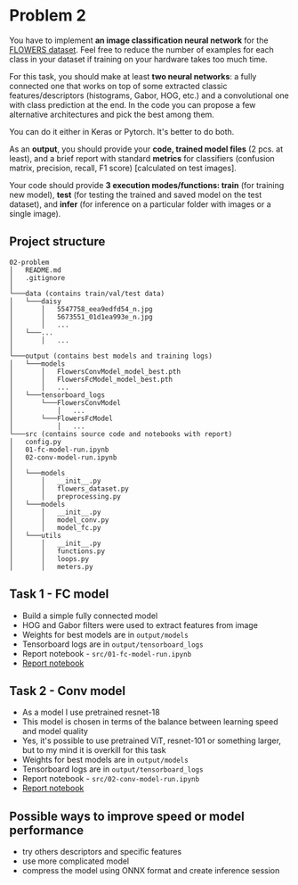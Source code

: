 # Problem 2

You have to implement **an image classification neural network** for the [FLOWERS dataset](https://drive.google.com/file/d/1OxuNIvlJ6FLWtS5POvJv54Dm0Gj8wqAv/view?usp=sharing). Feel free to reduce the number of examples for each class in your dataset if training on your hardware takes too much time.

For this task, you should make at least **two neural networks**: a fully connected one that works on top of some extracted classic features/descriptors (histograms, Gabor, HOG, etc.) and a convolutional one with class prediction at the end. In the code you can propose a few alternative architectures and pick the best among them.

You can do it either in Keras or Pytorch. It's better to do both.

As an **output**, you should provide your **code, trained model files** (2 pcs. at least), and a brief report with standard **metrics** for classifiers (confusion matrix, precision, recall, F1 score) [calculated on test images].

Your code should provide **3 execution modes/functions: train** (for training new model), **test** (for testing the trained and saved model on the test dataset), and **infer** (for inference on a particular folder with images or a single image).

## Project structure

```
02-problem
│   README.md
│   .gitignore
│
└───data (contains train/val/test data)
│   └───daisy
│       │   5547758_eea9edfd54_n.jpg
│       │   5673551_01d1ea993e_n.jpg
│       │   ...
│   └───...
│       │   ...
│   
└───output (contains best models and training logs)
│   └───models
│       │   FlowersConvModel_model_best.pth
│       │   FlowersFcModel_model_best.pth
│       │   ...
│   └───tensorboard_logs
│       └───FlowersConvModel
│           │   ...
│       └───FlowersFcModel
│           │   ...
└───src (contains source code and notebooks with report)
│   config.py
│   01-fc-model-run.ipynb
│   02-conv-model-run.ipynb
│
│   └───models
│       │   __init__.py
│       │   flowers_dataset.py
│       │   preprocessing.py
│   └───models
│       │   __init__.py
│       │   model_conv.py
│       │   model_fc.py
│   └───utils
│       │   __init__.py
│       │   functions.py
│       │   loops.py
│       │   meters.py
```

## Task 1 - FC model

+ Build a simple fully connected model
+ HOG and Gabor filters were used to extract features from image
+ Weights for best models are in `output/models`
+ Tensorboard logs are in `output/tensorboard_logs`
+ Report notebook - `src/01-fc-model-run.ipynb`
+ [Report notebook](https://github.com/kryvokhyzha/examples-and-courses/tree/master/it-jim-labs/02-problem/src/01-fc-model-run.ipynb)

## Task 2 - Conv model

+ As a model I use pretrained resnet-18
+ This model is chosen in terms of the balance between learning speed and model quality
+ Yes, it's possible to use pretrained ViT, resnet-101 or something larger, but to my mind it is overkill for this task
+ Weights for best models are in `output/models`
+ Tensorboard logs are in `output/tensorboard_logs`
+ Report notebook - `src/02-conv-model-run.ipynb`
+ [Report notebook](https://github.com/kryvokhyzha/examples-and-courses/tree/master/it-jim-labs/02-problem/src/02-conv-model-run.ipynb)

## Possible ways to improve speed or model performance

+ try others descriptors and specific features
+ use more complicated model
+ compress the model using ONNX format and create inference session
